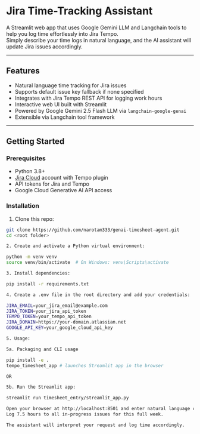 # Jira Time-Tracking Assistant

A Streamlit web app that uses Google Gemini LLM and Langchain tools to help you log time effortlessly into Jira Tempo.  
Simply describe your time logs in natural language, and the AI assistant will update Jira issues accordingly.

---

## Features

- Natural language time tracking for Jira issues  
- Supports default issue key fallback if none specified  
- Integrates with Jira Tempo REST API for logging work hours  
- Interactive web UI built with Streamlit  
- Powered by Google Gemini 2.5 Flash LLM via `langchain-google-genai`  
- Extensible via Langchain tool framework  

---

## Getting Started

### Prerequisites

- Python 3.8+  
- [Jira Cloud](https://www.atlassian.com/software/jira) account with Tempo plugin  
- API tokens for Jira and Tempo  
- Google Cloud Generative AI API access  

### Installation

1. Clone this repo:

```bash
git clone https://github.com/narotam333/genai-timesheet-agent.git
cd <root folder>

2. Create and activate a Python virtual environment:

python -m venv venv
source venv/bin/activate  # On Windows: venv\Scripts\activate

3. Install dependencies:

pip install -r requirements.txt

4. Create a .env file in the root directory and add your credentials:

JIRA_EMAIL=your_jira_email@example.com
JIRA_TOKEN=your_jira_api_token
TEMPO_TOKEN=your_tempo_api_token
JIRA_DOMAIN=https://your-domain.atlassian.net
GOOGLE_API_KEY=your_google_cloud_api_key

5. Usage:

5a. Packaging and CLI usage

pip install -e .
tempo_timesheet_app # launches Streamlit app in the browser

OR

5b. Run the Streamlit app:

streamlit run timesheet_entry/streamlit_app.py

Open your browser at http://localhost:8501 and enter natural language commands like:
Log 7.5 hours to all in-progress issues for this full week.

The assistant will interpret your request and log time accordingly.
